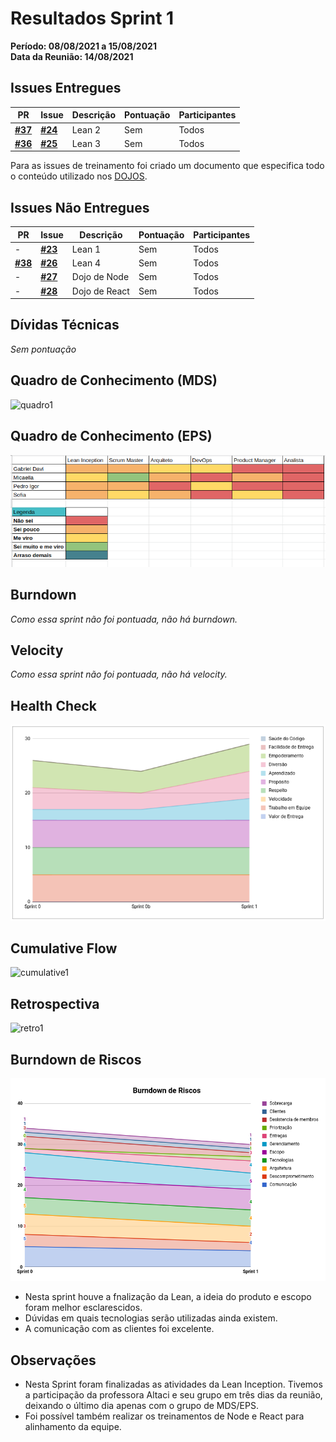 # Resultados Sprint 1

**Período: 08/08/2021 a 15/08/2021**<br>
**Data da Reunião: 14/08/2021**

## Issues Entregues
| PR | Issue | Descrição | Pontuação | Participantes |
|----|-------|-----------|-----------|---------------|
| [**#37**](https://github.com/fga-eps-mds/2021.1-Linguas-Indigenas-Docs/pull/37)| [**#24**](https://github.com/fga-eps-mds/2021.1-Linguas-Indigenas-Docs/issues/24) | Lean 2 | Sem | Todos |
| [**#36**](https://github.com/fga-eps-mds/2021.1-Linguas-Indigenas-Docs/pull/36)| [**#25**](https://github.com/fga-eps-mds/2021.1-Linguas-Indigenas-Docs/issues/25) | Lean 3 | Sem | Todos |


Para as issues de treinamento foi criado um documento que especifica todo o conteúdo utilizado nos [DOJOS](Index/dojosIndex.md).

## Issues Não Entregues
| PR | Issue | Descrição | Pontuação | Participantes |
|----|-------|-----------|-----------|---------------|
| - | [**#23**](https://github.com/fga-eps-mds/2021.1-Linguas-Indigenas-Docs/issues/23) | Lean 1 | Sem | Todos |
| [**#38**](https://github.com/fga-eps-mds/2021.1-Linguas-Indigenas-Docs/pull/38) | [**#26**](https://github.com/fga-eps-mds/2021.1-Linguas-Indigenas-Docs/issues/26) | Lean 4 | Sem | Todos |
| - | [**#27**](https://github.com/fga-eps-mds/2021.1-Linguas-Indigenas-Docs/issues/26) | Dojo de Node | Sem | Todos |
| - | [**#28**](https://github.com/fga-eps-mds/2021.1-Linguas-Indigenas-Docs/issues/26) | Dojo de React | Sem | Todos |

## Dívidas Técnicas
*Sem pontuação*

## Quadro de Conhecimento (MDS)
![quadro1](../../img/quadroConhecimento/quadro1.png)

## Quadro de Conhecimento (EPS)
![quadro1](../../img/quadroConhecimento/Equadro1.png)
## Burndown
*Como essa sprint não foi pontuada, não há burndown.*

## Velocity
*Como essa sprint não foi pontuada, não há velocity.*

## Health Check
![health1](../../img/healthCheck/health1.png)

## Cumulative Flow
![cumulative1](../../img/cumulativeFlow/cumulative1.png)

## Retrospectiva

![retro1](../../img/retrospective/retro1.png)


## Burndown de Riscos
![riscos1](../../img/riscos/riscos1.png)

* Nesta sprint houve a fnalização da Lean, a ideia do produto e escopo foram melhor esclarescidos.
* Dúvidas em quais tecnologias serão utilizadas ainda existem.
* A comunicação com as clientes foi excelente.

## Observações
- Nesta Sprint foram finalizadas as atividades da Lean Inception. Tivemos a participação da professora Altaci e seu grupo em três dias da reunião, deixando o último dia apenas com o grupo de MDS/EPS.
- Foi possível também realizar os treinamentos de Node e React para alinhamento da equipe.